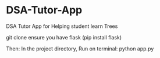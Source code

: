 # DSA-Tutor-App
DSA Tutor App for Helping student learn Trees

git clone <repo>
ensure you have flask (pip install flask)

Then:
In the project directory,
Run on terminal: python app.py
